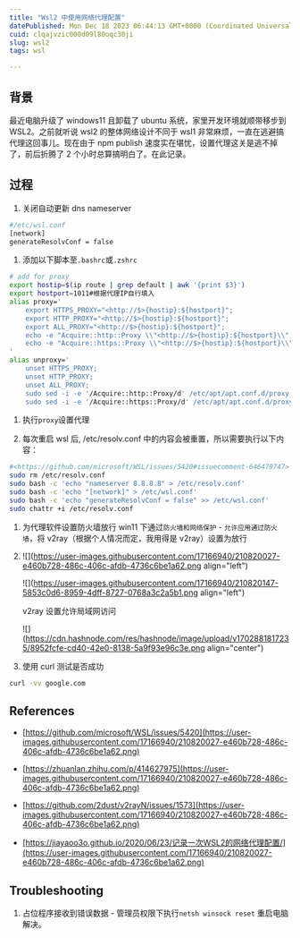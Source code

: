 ```yaml
---
title: "Wsl2 中使用网络代理配置"
datePublished: Mon Dec 18 2023 06:44:13 GMT+0000 (Coordinated Universal Time)
cuid: clqajvzic000d09l80oqc30ji
slug: wsl2
tags: wsl

---
```


## 背景

最近电脑升级了 windows11 且卸载了 ubuntu 系统，家里开发环境就顺带移步到 WSL2。之前就听说 wsl2 的整体网络设计不同于 wsl1 非常麻烦，一直在逃避搞代理这回事儿。现在由于 npm publish 速度实在堪忧，设置代理这关是逃不掉了，前后折腾了 2 个小时总算搞明白了。在此记录。

## 过程

1. 关闭自动更新 dns nameserver
    

```bash
#/etc/wsl.conf
[network]
generateResolvConf = false
```

1. 添加以下脚本至`.bashrc`或`.zshrc`
    

```bash
# add for proxy
export hostip=$(ip route | grep default | awk '{print $3}')
export hostport=1011#根据代理IP自行填入
alias proxy='
    export HTTPS_PROXY="<http://$>{hostip}:${hostport}";
    export HTTP_PROXY="<http://$>{hostip}:${hostport}";
    export ALL_PROXY="<http://$>{hostip}:${hostport}";
    echo -e "Acquire::http::Proxy \\"<http://$>{hostip}:${hostport}\\";" | sudo tee -a /etc/apt/apt.conf.d/proxy.conf > /dev/null;
    echo -e "Acquire::https::Proxy \\"<http://$>{hostip}:${hostport}\\";" | sudo tee -a /etc/apt/apt.conf.d/proxy.conf > /dev/null;
'
alias unproxy='
    unset HTTPS_PROXY;
    unset HTTP_PROXY;
    unset ALL_PROXY;
    sudo sed -i -e '/Acquire::http::Proxy/d' /etc/apt/apt.conf.d/proxy.conf;
    sudo sed -i -e '/Acquire::https::Proxy/d' /etc/apt/apt.conf.d/proxy.conf;
```

1. 执行`proxy`设置代理
    
2. 每次重启 wsl 后, /etc/resolv.conf 中的内容会被重置，所以需要执行以下内容：
    

```bash
#<https://github.com/microsoft/WSL/issues/5420#issuecomment-646479747>
sudo rm /etc/resolv.conf
sudo bash -c 'echo "nameserver 8.8.8.8" > /etc/resolv.conf'
sudo bash -c 'echo "[network]" > /etc/wsl.conf'
sudo bash -c 'echo "generateResolvConf = false" >> /etc/wsl.conf'
sudo chattr +i /etc/resolv.conf
```

1. 为代理软件设置防火墙放行 win11 下通过`防火墙和网络保护` - `允许应用通过防火墙`，将 v2ray（根据个人情况而定，我用得是 v2ray）设置为放行
    
2. ![](https://user-images.githubusercontent.com/17166940/210820027-e460b728-486c-406c-afdb-4736c6be1a62.png align="left")
    
    ![](https://user-images.githubusercontent.com/17166940/210820147-5853c0d6-8959-4dff-8727-0768a3c2a5b1.png align="left")
    
    v2ray 设置允许局域网访问
    
    ![](https://cdn.hashnode.com/res/hashnode/image/upload/v1702881817235/8952fcfe-cd40-42e0-8138-5a9f93e96c3e.png align="center")
    
3. 使用 curl 测试是否成功
    

```bash
curl -vv google.com
```

## References

* [https://github.com/microsoft/WSL/issues/5420](https://user-images.githubusercontent.com/17166940/210820027-e460b728-486c-406c-afdb-4736c6be1a62.png)
    
* [https://zhuanlan.zhihu.com/p/414627975](https://user-images.githubusercontent.com/17166940/210820027-e460b728-486c-406c-afdb-4736c6be1a62.png)
    
* [https://github.com/2dust/v2rayN/issues/1573](https://user-images.githubusercontent.com/17166940/210820027-e460b728-486c-406c-afdb-4736c6be1a62.png)
    
* [https://jiayaoo3o.github.io/2020/06/23/记录一次WSL2的网络代理配置/](https://user-images.githubusercontent.com/17166940/210820027-e460b728-486c-406c-afdb-4736c6be1a62.png)
    

## Troubleshooting

1. 占位程序接收到错误数据 - 管理员权限下执行`netsh winsock reset` 重启电脑解决。